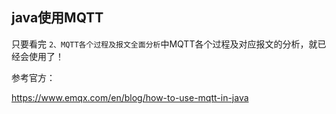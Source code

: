 ## java使用MQTT



只要看完 `2、MQTT各个过程及报文全面分析`中MQTT各个过程及对应报文的分析，就已经会使用了！



参考官方：

https://www.emqx.com/en/blog/how-to-use-mqtt-in-java